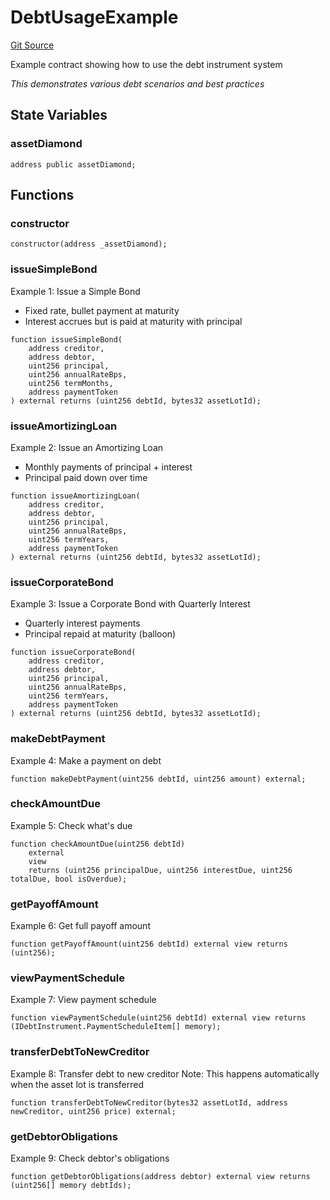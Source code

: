 # DebtUsageExample
[Git Source](https://github.com/capsign/protocol/blob/dfa6820124c5610a6bfa06329447dbae7c24bc0a/src/Tokenization/assets/examples/DebtUsageExample.sol)

Example contract showing how to use the debt instrument system

*This demonstrates various debt scenarios and best practices*


## State Variables
### assetDiamond

```solidity
address public assetDiamond;
```


## Functions
### constructor


```solidity
constructor(address _assetDiamond);
```

### issueSimpleBond

Example 1: Issue a Simple Bond
- Fixed rate, bullet payment at maturity
- Interest accrues but is paid at maturity with principal


```solidity
function issueSimpleBond(
    address creditor,
    address debtor,
    uint256 principal,
    uint256 annualRateBps,
    uint256 termMonths,
    address paymentToken
) external returns (uint256 debtId, bytes32 assetLotId);
```

### issueAmortizingLoan

Example 2: Issue an Amortizing Loan
- Monthly payments of principal + interest
- Principal paid down over time


```solidity
function issueAmortizingLoan(
    address creditor,
    address debtor,
    uint256 principal,
    uint256 annualRateBps,
    uint256 termYears,
    address paymentToken
) external returns (uint256 debtId, bytes32 assetLotId);
```

### issueCorporateBond

Example 3: Issue a Corporate Bond with Quarterly Interest
- Quarterly interest payments
- Principal repaid at maturity (balloon)


```solidity
function issueCorporateBond(
    address creditor,
    address debtor,
    uint256 principal,
    uint256 annualRateBps,
    uint256 termYears,
    address paymentToken
) external returns (uint256 debtId, bytes32 assetLotId);
```

### makeDebtPayment

Example 4: Make a payment on debt


```solidity
function makeDebtPayment(uint256 debtId, uint256 amount) external;
```

### checkAmountDue

Example 5: Check what's due


```solidity
function checkAmountDue(uint256 debtId)
    external
    view
    returns (uint256 principalDue, uint256 interestDue, uint256 totalDue, bool isOverdue);
```

### getPayoffAmount

Example 6: Get full payoff amount


```solidity
function getPayoffAmount(uint256 debtId) external view returns (uint256);
```

### viewPaymentSchedule

Example 7: View payment schedule


```solidity
function viewPaymentSchedule(uint256 debtId) external view returns (IDebtInstrument.PaymentScheduleItem[] memory);
```

### transferDebtToNewCreditor

Example 8: Transfer debt to new creditor
Note: This happens automatically when the asset lot is transferred


```solidity
function transferDebtToNewCreditor(bytes32 assetLotId, address newCreditor, uint256 price) external;
```

### getDebtorObligations

Example 9: Check debtor's obligations


```solidity
function getDebtorObligations(address debtor) external view returns (uint256[] memory debtIds);
```

